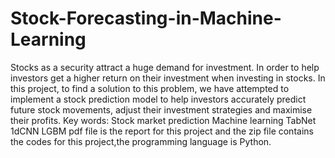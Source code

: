 # Stock-Forecasting-in-Machine-Learning
Stocks as a security attract a huge demand for investment. In order to help investors get a higher return on their investment when investing in stocks. In this project, to find a solution to this problem, we have attempted to implement a stock prediction model to help investors accurately predict future stock movements, adjust their investment strategies and maximise their profits. Key words: Stock market prediction Machine learning TabNet 1dCNN LGBM
pdf file is the report for this project
and the zip file contains the codes for this project,the programming language is Python.
